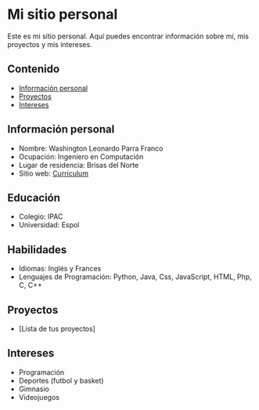 # Mi sitio personal
 Este es mi sitio personal. Aquí puedes encontrar información sobre mí, mis
 proyectos y mis intereses.

## Contenido
 
 * [Información personal](#información-personal)
 * [Proyectos](#proyectos)
 * [Intereses](#intereses)

## Información personal

 * Nombre: Washington Leonardo Parra Franco
 * Ocupación: Ingeniero en Computación
 * Lugar de residencia: Brisas del Norte
 * Sitio web: [Curriculum](https://leoparra03.github.io/Curriculum/)

## Educación
* Colegio: IPAC
* Universidad: Espol

## Habilidades
* Idiomas: Inglés y Frances
* Lenguajes de Programación: Python, Java, Css, JavaScript, HTML, Php, C, C++
  
## Proyectos
* [Lista de tus proyectos]
  
## Intereses
* Programación
* Deportes (futbol y basket)
* Gimnasio
* Videojuegos
